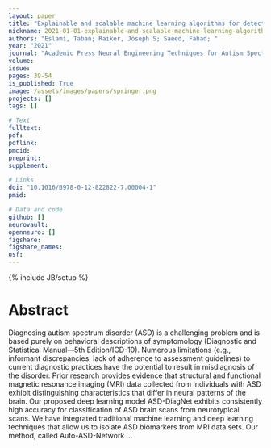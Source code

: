 ```yaml
---
layout: paper
title: "Explainable and scalable machine learning algorithms for detection of autism spectrum disorder using fMRI data"
nickname: 2021-01-01-explainable-and-scalable-machine-learning-algorithms-for-detection-of-autism-spectrum-disorder-using-fmri-data
authors: "Eslami, Taban; Raiker, Joseph S; Saeed, Fahad; "
year: "2021"
journal: "Academic Press Neural Engineering Techniques for Autism Spectrum Disorder"
volume: 
issue:
pages: 39-54
is_published: True
image: /assets/images/papers/springer.png
projects: []
tags: []

# Text
fulltext:
pdf:
pdflink:
pmcid:
preprint: 
supplement:

# Links
doi: "10.1016/B978-0-12-822822-7.00004-1"
pmid:

# Data and code
github: []
neurovault:
openneuro: []
figshare:
figshare_names:
osf:
---
```

{% include JB/setup %}

# Abstract

Diagnosing autism spectrum disorder (ASD) is a challenging problem and is based purely on behavioral descriptions of symptomology (Diagnostic and Statistical Manual—5th Edition/ICD-10). Numerous limitations (e.g., informant discrepancies, lack of adherence to assessment guidelines) to current diagnostic practices have the potential to result in misdiagnosis of the disorder. Prior research provides evidence that structural and functional magnetic resonance imaging (MRI) data collected from individuals with ASD exhibit distinguishing characteristics that differ in neural patterns of the brain. Our proposed deep learning model ASD-DiagNet exhibits consistently high accuracy for classification of ASD brain scans from neurotypical scans. We have integrated traditional machine learning and deep learning techniques that allow us to isolate ASD biomarkers from MRI data sets. Our method, called Auto-ASD-Network …
